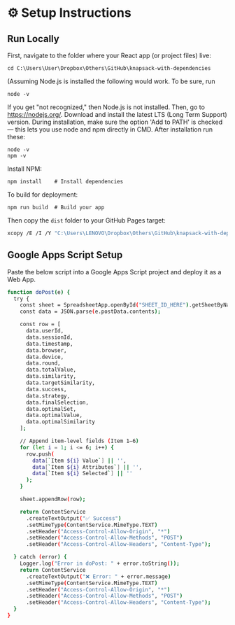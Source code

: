 # ⚙️ Setup Instructions

## Run Locally
First, navigate to the folder where your React app (or project files) live:
```
cd C:\Users\User\Dropbox\Others\GitHub\knapsack-with-dependencies
```
(Assuming Node.js is installed the following would work. To be sure, run 
```
node -v
```
If you get "not recognized," then Node.js is not installed. Then, go to https://nodejs.org/. Download and install the latest LTS (Long Term Support) version. During installation, make sure the option 'Add to PATH' is checked — this lets you use node and npm directly in CMD. After installation run these:

```
node -v
npm -v
```

Install NPM:

```
npm install    # Install dependencies
```
To build for deployment:

```
npm run build  # Build your app
```

Then copy the `dist` folder to your GitHub Pages target:

```bash
xcopy /E /I /Y "C:\Users\LENOVO\Dropbox\Others\GitHub\knapsack-with-dependencies\dist" "C:\Users\LENOVO\Dropbox\Others\GitHub\konstantinosStouras.github.io\lab\knapsack-with-dependencies"
```

## Google Apps Script Setup

Paste the below script into a Google Apps Script project and deploy it as a Web App.
```bash
function doPost(e) {
  try {
    const sheet = SpreadsheetApp.openById("SHEET_ID_HERE").getSheetByName("Sheet1");
    const data = JSON.parse(e.postData.contents);

    const row = [
      data.userId,
      data.sessionId,
      data.timestamp,
      data.browser,
      data.device,
      data.round,
      data.totalValue,
      data.similarity,
      data.targetSimilarity,
      data.success,
      data.strategy,
      data.finalSelection,
      data.optimalSet,
      data.optimalValue,
      data.optimalSimilarity
    ];

    // Append item-level fields (Item 1–6)
    for (let i = 1; i <= 6; i++) {
      row.push(
        data[`Item ${i} Value`] || '',
        data[`Item ${i} Attributes`] || '',
        data[`Item ${i} Selected`] || ''
      );
    }

    sheet.appendRow(row);

    return ContentService
      .createTextOutput("✅ Success")
      .setMimeType(ContentService.MimeType.TEXT)
      .setHeader("Access-Control-Allow-Origin", "*")
      .setHeader("Access-Control-Allow-Methods", "POST")
      .setHeader("Access-Control-Allow-Headers", "Content-Type");

  } catch (error) {
    Logger.log("Error in doPost: " + error.toString());
    return ContentService
      .createTextOutput("❌ Error: " + error.message)
      .setMimeType(ContentService.MimeType.TEXT)
      .setHeader("Access-Control-Allow-Origin", "*")
      .setHeader("Access-Control-Allow-Methods", "POST")
      .setHeader("Access-Control-Allow-Headers", "Content-Type");
  }
}
```

